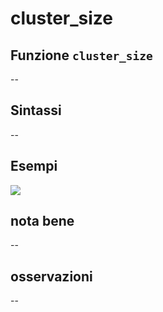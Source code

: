 # cluster\_size

## Funzione `cluster_size`

--

## Sintassi

--

## Esempi

![](https://github.com/pigreco/HfcQGIS/tree/852bbb62a0d5b7739914d4de0ea5b1ebbb5d81d1/img/variabili/cluster_size/cluster_size1.png)

## nota bene

--

## osservazioni

--

